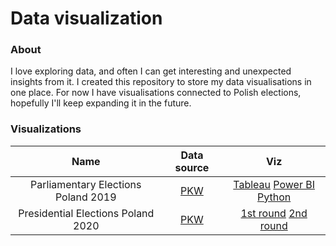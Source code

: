 # Data visualization

### About

I love exploring data, and often I can get interesting and unexpected insights from it. I created this repository to store my data visualisations in one place. For now I have visualisations connected to Polish elections, hopefully I'll keep expanding it in the future. 

### Visualizations
| Name | Data source | Viz
| :---: | :---: | :---: |
| Parliamentary Elections Poland 2019 | [PKW](https://sejmsenat2019.pkw.gov.pl/sejmsenat2019/pl/dane_w_arkuszach) | [Tableau](https://public.tableau.com/app/profile/adrian.kurkowski/viz/Polishparliamentaryelections2019/Polishparliamentaryelections2019) [Power BI](https://app.powerbi.com/view?r=eyJrIjoiZWU0Zjg0YjMtNTlkNi00MDA5LTgyZjItNzhmNGNkNzAxZTNkIiwidCI6ImFmYmEzMTM2LThiNjktNGRjOS05NzRjLWQ3NzYyMzYyNWJiNiIsImMiOjh9) [Python](https://github.com/kurkowskiad/Data-visualisation/blob/main/Parliamentary%20Elections%20Poland%202019/notebooks/parliamentary%20elections%202019.ipynb) |
| Presidential Elections Poland 2020 | [PKW](https://prezydent20200628.pkw.gov.pl/prezydent20200628/pl/dane_w_arkuszach) | [1st round](https://github.com/kurkowskiad/Data-visualisation/blob/main/Presidential%20Elections%20Poland%202020/notebooks/presidential%20elections%201st%20round.ipynb) [2nd round](https://github.com/kurkowskiad/Data-visualisation/blob/main/Presidential%20Elections%20Poland%202020/notebooks/presidential%20elections%202nd%20round.ipynb) |
